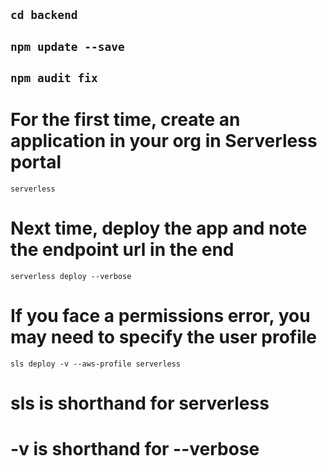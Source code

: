 ## `cd backend`
## `npm update --save`
## `npm audit fix`
# For the first time, create an application in your org in Serverless portal
`serverless`
# Next time, deploy the app and note the endpoint url in the end
`serverless deploy --verbose`
# If you face a permissions error, you may need to specify the user profile
`sls deploy -v --aws-profile serverless`
# sls is shorthand for serverless
# -v is shorthand for --verbose
